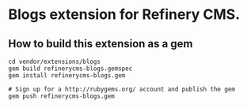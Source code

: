 # Blogs extension for Refinery CMS.

## How to build this extension as a gem

    cd vendor/extensions/blogs
    gem build refinerycms-blogs.gemspec
    gem install refinerycms-blogs.gem

    # Sign up for a http://rubygems.org/ account and publish the gem
    gem push refinerycms-blogs.gem